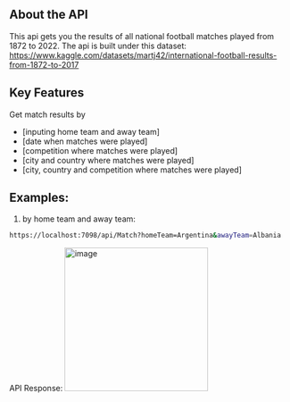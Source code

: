 ## About the API
This api gets you the results of all national football matches played from 1872 to 2022. 
The api is built under this dataset: https://www.kaggle.com/datasets/martj42/international-football-results-from-1872-to-2017

## Key Features
Get match results by
- [inputing home team and away team]
- [date when matches were played]
- [competition where matches were played]
- [city and country where matches were played]
- [city, country and competition where matches were played]

## Examples: 
1. by home team and away team:
```bash
https://localhost:7098/api/Match?homeTeam=Argentina&awayTeam=Albania
```
API Response:
<img width="257" alt="image" src="https://user-images.githubusercontent.com/45341025/207333657-e9063554-35b2-4d3d-8ea9-d5c739b6b852.png">







